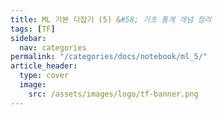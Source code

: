 ```yaml
---
title: ML 기본 다잡기 (5) &#58; 기초 통계 개념 정리
tags: [TF]
sidebar:
  nav: categories
permalink: "/categories/docs/notebook/ml_5/"
article_header:
  type: cover
  image:
    src: /assets/images/logo/tf-banner.png
---
```


<br/>

&ensp;
